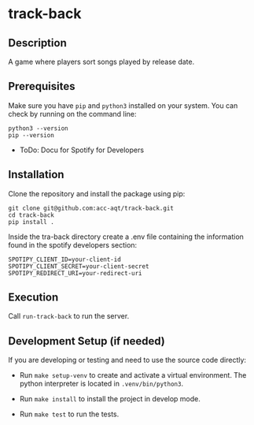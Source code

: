 # track-back

## Description

A game where players sort songs played by release date.

## Prerequisites
Make sure you have `pip` and `python3` installed on your system. You can check by running on the command line:

```
python3 --version
pip --version
```

- ToDo: Docu for Spotify for Developers

## Installation

Clone the repository and install the package using pip:

```
git clone git@github.com:acc-aqt/track-back.git
cd track-back
pip install .
```

Inside the tra-back directory create a .env file containing the information found in the spotify developers section:

```
SPOTIPY_CLIENT_ID=your-client-id
SPOTIPY_CLIENT_SECRET=your-client-secret
SPOTIPY_REDIRECT_URI=your-redirect-uri
```

## Execution

Call `run-track-back` to run the server.

## Development Setup (if needed)

If you are developing or testing and need to use the source code directly:

- Run `make setup-venv` to create and activate a virtual environment. The python interpreter is located in `.venv/bin/python3`.

- Run `make install` to install the project in develop mode.

- Run `make test` to run the tests.